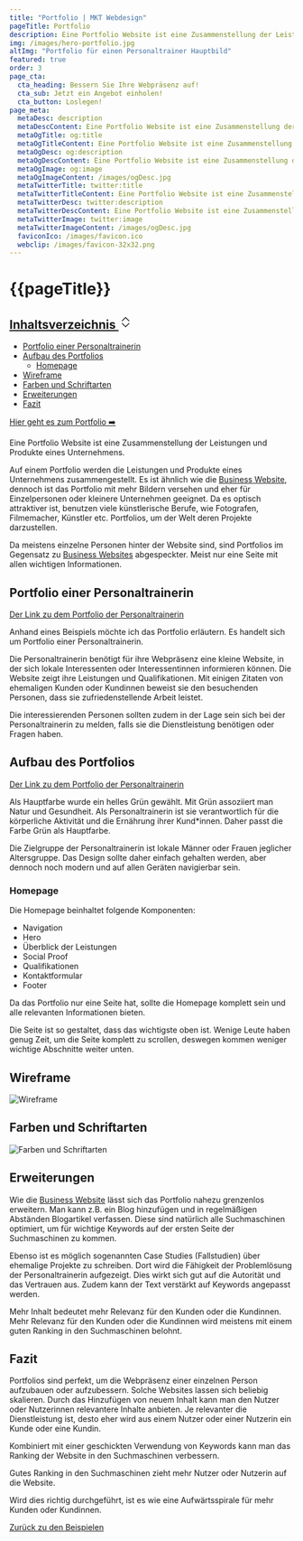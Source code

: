 ```yaml
---
title: "Portfolio | MKT Webdesign"
pageTitle: Portfolio
description: Eine Portfolio Website ist eine Zusammenstellung der Leistungen und Produkte eines Unternehmens.
img: /images/hero-portfolio.jpg
altImg: "Portfolio für einen Personaltrainer Hauptbild"
featured: true
order: 3
page_cta:
  cta_heading: Bessern Sie Ihre Webpräsenz auf!
  cta_sub: Jetzt ein Angebot einholen!
  cta_button: Loslegen!
page_meta:
  metaDesc: description
  metaDescContent: Eine Portfolio Website ist eine Zusammenstellung der Leistungen und Produkte eines Unternehmens. Das Portfolio ist daher eher für Einzelpersonen oder kleinere Unternehmen geeignet.
  metaOgTitle: og:title
  metaOgTitleContent: Eine Portfolio Website ist eine Zusammenstellung der Leistungen und Produkte eines Unternehmens. Das Portfolio ist daher eher für Einzelpersonen oder kleinere Unternehmen geeignet.
  metaOgDesc: og:description
  metaOgDescContent: Eine Portfolio Website ist eine Zusammenstellung der Leistungen und Produkte eines Unternehmens. Das Portfolio ist daher eher für Einzelpersonen oder kleinere Unternehmen geeignet.
  metaOgImage: og:image
  metaOgImageContent: /images/ogDesc.jpg
  metaTwitterTitle: twitter:title
  metaTwitterTitleContent: Eine Portfolio Website ist eine Zusammenstellung der Leistungen und Produkte eines Unternehmens. Das Portfolio ist daher eher für Einzelpersonen oder kleinere Unternehmen geeignet.
  metaTwitterDesc: twitter:description
  metaTwitterDescContent: Eine Portfolio Website ist eine Zusammenstellung der Leistungen und Produkte eines Unternehmens. Das Portfolio ist daher eher für Einzelpersonen oder kleinere Unternehmen geeignet.
  metaTwitterImage: twitter:image
  metaTwitterImageContent: /images/ogDesc.jpg
  faviconIco: /images/favicon.ico
  webclip: /images/favicon-32x32.png
---
```


<h1 class="heading-1 | text-primary">{{pageTitle}}</h1>

  <div class="toc">
      <div class="card">
        <div class="card-body">
        <h2><a class="" data-bs-toggle="collapse" href="#collapseTOC" role="button" aria-expanded="false" aria-controls="collapseTOC">Inhaltsverzeichnis 
        <svg xmlns="http://www.w3.org/2000/svg" aria-hidden="true" width="24" height="24" fill="currentColor" class="bi bi-chevron-expand" viewBox="0 0 16 16"><path fill-rule="evenodd" d="M3.646 9.146a.5.5 0 0 1 .708 0L8 12.793l3.646-3.647a.5.5 0 0 1 .708.708l-4 4a.5.5 0 0 1-.708 0l-4-4a.5.5 0 0 1 0-.708zm0-2.292a.5.5 0 0 0 .708 0L8 3.207l3.646 3.647a.5.5 0 0 0 .708-.708l-4-4a.5.5 0 0 0-.708 0l-4 4a.5.5 0 0 0 0 .708z"/></svg></a></h2>
        <ul class="collapse" id="collapseTOC">
<li><a href="#portfolio-einer-personaltrainerin">Portfolio einer Personaltrainerin</a></li>
<li><a href="#aufbau-des-portfolios">Aufbau des Portfolios</a>
<ul>
<li><a href="#homepage">Homepage</a>
</li>
</ul>
</li>
<li><a href="#wireframe">Wireframe</a></li>
<li><a href="#farben-und-schriftarten">Farben und Schriftarten</a></li>
<li><a href="#erweiterungen">Erweiterungen</a></li>
<li><a href="#fazit">Fazit</a></li>
</ul>
        </div>
      </div>

  </div>

<p class="knopf | my-4 my-md-5"><a target="_blank" class="text-white | btn-main" href="https://nextjs-coach-jane-doe.vercel.app/" rel="noopener noreferrer">Hier geht es zum Portfolio ➡️</a></p>

Eine Portfolio Website ist eine Zusammenstellung der Leistungen und Produkte eines Unternehmens.

Auf einem Portfolio werden die Leistungen und Produkte eines Unternehmens zusammengestellt. Es ist ähnlich wie die <a target="_blank" rel="noopener noreferrer" href="/beispiele/business-website/">Business Website</a>, dennoch ist das Portfolio mit mehr Bildern versehen und eher für Einzelpersonen oder kleinere Unternehmen geeignet. Da es optisch attraktiver ist, benutzen viele künstlerische Berufe, wie Fotografen, Filmemacher, Künstler etc. Portfolios, um der Welt deren Projekte darzustellen.

Da meistens einzelne Personen hinter der Website sind, sind Portfolios im Gegensatz zu <a target="_blank" rel="noopener noreferrer" href="/beispiele/business-website/">Business Websites</a> abgespeckter. Meist nur eine Seite mit allen wichtigen Informationen.

<h2 id="portfolio-einer-personaltrainerin">Portfolio einer Personaltrainerin</h2>

<a target="_blank" href="https://nextjs-coach-jane-doe.vercel.app/" rel="noopener noreferrer">Der Link zu dem Portfolio der Personaltrainerin</a>

Anhand eines Beispiels möchte ich das Portfolio erläutern. Es handelt sich um Portfolio einer Personaltrainerin.

Die Personaltrainerin benötigt für ihre Webpräsenz eine kleine Website, in der sich lokale Interessenten oder Interessentinnen informieren können. Die Website zeigt ihre Leistungen und Qualifikationen. Mit einigen Zitaten von ehemaligen Kunden oder Kundinnen beweist sie den besuchenden Personen, dass sie zufriedenstellende Arbeit leistet.

Die interessierenden Personen sollten zudem in der Lage sein sich bei der Personaltrainerin zu melden, falls sie die Dienstleistung benötigen oder Fragen haben.

<h2 id="aufbau-des-portfolios">Aufbau des Portfolios</h2>

<a target="_blank" href="https://nextjs-coach-jane-doe.vercel.app/" rel="noopener noreferrer">Der Link zu dem Portfolio der Personaltrainerin</a>

Als Hauptfarbe wurde ein helles Grün gewählt. Mit Grün assoziiert man Natur und Gesundheit. Als Personaltrainerin ist sie verantwortlich für die körperliche Aktivität und die Ernährung ihrer Kund\*innen. Daher passt die Farbe Grün als Hauptfarbe.

Die Zielgruppe der Personaltrainerin ist lokale Männer oder Frauen jeglicher Altersgruppe. Das Design sollte daher einfach gehalten werden, aber dennoch noch modern und auf allen Geräten navigierbar sein.

<h3 id="homepage">Homepage</h3>

Die Homepage beinhaltet folgende Komponenten:

- Navigation
- Hero
- Überblick der Leistungen
- Social Proof
- Qualifikationen
- Kontaktformular
- Footer

Da das Portfolio nur eine Seite hat, sollte die Homepage komplett sein und alle relevanten Informationen bieten.

Die Seite ist so gestaltet, dass das wichtigste oben ist. Wenige Leute haben genug Zeit, um die Seite komplett zu scrollen, deswegen kommen weniger wichtige Abschnitte weiter unten.

<h2 id="wireframe">Wireframe</h2>

![Wireframe](/images/full-version-portfolio.jpg)

<h2 id="farben-und-schriftarten">Farben und Schriftarten</h2>

![Farben und Schriftarten](/images/farben-und-schriftarten-portfolio.jpg)

<h2 id="erweiterungen">Erweiterungen</h2>

Wie die <a target="_blank" rel="noopener noreferrer" href="/beispiele/business-website/">Business Website</a> lässt sich das Portfolio nahezu grenzenlos erweitern. Man kann z.B. ein Blog hinzufügen und in regelmäßigen Abständen Blogartikel verfassen. Diese sind natürlich alle Suchmaschinen optimiert, um für wichtige Keywords auf der ersten Seite der Suchmaschinen zu kommen.

Ebenso ist es möglich sogenannten Case Studies (Fallstudien) über ehemalige Projekte zu schreiben. Dort wird die Fähigkeit der Problemlösung der Personaltrainerin aufgezeigt. Dies wirkt sich gut auf die Autorität und das Vertrauen aus. Zudem kann der Text verstärkt auf Keywords angepasst werden.

Mehr Inhalt bedeutet mehr Relevanz für den Kunden oder die Kundinnen. Mehr Relevanz für den Kunden oder die Kundinnen wird meistens mit einem guten Ranking in den Suchmaschinen belohnt.

<h2 id="fazit">Fazit</h2>

Portfolios sind perfekt, um die Webpräsenz einer einzelnen Person aufzubauen oder aufzubessern. Solche Websites lassen sich beliebig skalieren. Durch das Hinzufügen von neuem Inhalt kann man den Nutzer oder Nutzerinnen relevantere Inhalte anbieten. Je relevanter die Dienstleistung ist, desto eher wird aus einem Nutzer oder einer Nutzerin ein Kunde oder eine Kundin.

Kombiniert mit einer geschickten Verwendung von Keywords kann man das Ranking der Website in den Suchmaschinen verbessern.

Gutes Ranking in den Suchmaschinen zieht mehr Nutzer oder Nutzerin auf die Website.

Wird dies richtig durchgeführt, ist es wie eine Aufwärtsspirale für mehr Kunden oder Kundinnen.

<p class="mt-5">
<a href="/beispiele" class="text-dark | btn-second">Zurück zu den Beispielen</a>
</p>
